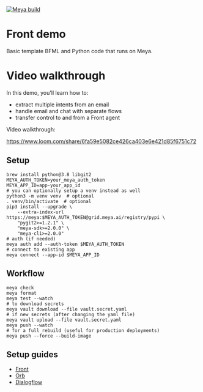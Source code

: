 [![Meya build](https://github.com/meya-customers/front-demo/actions/workflows/meya.check-test.yaml/badge.svg)](https://github.com/meya-customers/front-demo/actions/workflows/meya.check-test.yaml)

# Front demo

Basic template BFML and Python code that runs on Meya.

# Video walkthrough
In this demo, you'll learn how to:

* extract multiple intents from an email
* handle email and chat with separate flows
* transfer control to and from a Front agent

Video walkthrough:

https://www.loom.com/share/6fa59e5082ce426ca403e6e421d85f6751c72

## Setup

```shell script
brew install python@3.8 libgit2
MEYA_AUTH_TOKEN=your_meya_auth_token
MEYA_APP_ID=app-your_app_id
# you can optionally setup a venv instead as well
python3 -m venv venv  # optional
. venv/bin/activate  # optional
pip3 install --upgrade \
    --extra-index-url https://meya:$MEYA_AUTH_TOKEN@grid.meya.ai/registry/pypi \
    "pygit2>=1.2.1" \
    "meya-sdk>=2.0.0" \
    "meya-cli>=2.0.0"
# auth (if needed)
meya auth add --auth-token $MEYA_AUTH_TOKEN
# connect to existing app
meya connect --app-id $MEYA_APP_ID
```

## Workflow
```shell script 
meya check
meya format
meya test --watch
# to download secrets
meya vault download --file vault.secret.yaml
# if new secrets (after changing the yaml file)
meya vault upload --file vault.secret.yaml
meya push --watch
# for a full rebuild (useful for production deployments)
meya push --force --build-image
```

## Setup guides
* [Front](https://docs.meya.ai/docs/how-to-setup-a-front-integration)
* [Orb](https://docs.meya.ai/docs/how-to-set-up-an-orb-integration)
* [Dialogflow](https://docs.meya.ai/docs/how-to-set-up-a-dialogflow-integration)
